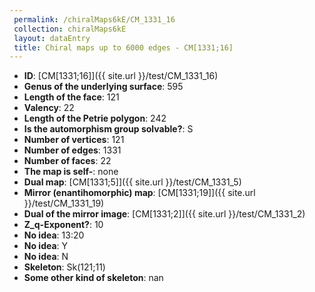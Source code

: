 ```yaml
--- 
 permalink: /chiralMaps6kE/CM_1331_16 
 collection: chiralMaps6kE
 layout: dataEntry
 title: Chiral maps up to 6000 edges - CM[1331;16]
---
```


- **ID**: [CM[1331;16]]({{ site.url }}/test/CM_1331_16)
- **Genus of the underlying surface**: 595
- **Length of the face**: 121
- **Valency**: 22
- **Length of the Petrie polygon**: 242
- **Is the automorphism group solvable?**: S
- **Number of vertices**: 121
- **Number of edges**: 1331
- **Number of faces**: 22
- **The map is self-**: none
- **Dual map**: [CM[1331;5]]({{ site.url }}/test/CM_1331_5)
- **Mirror (enantihomorphic) map**: [CM[1331;19]]({{ site.url }}/test/CM_1331_19)
- **Dual of the mirror image**: [CM[1331;2]]({{ site.url }}/test/CM_1331_2)
- **Z_q-Exponent?**: 10
- **No idea**:  13:20
- **No idea**: Y
- **No idea**: N
- **Skeleton**: Sk(121;11)
- **Some other kind of skeleton**: nan

